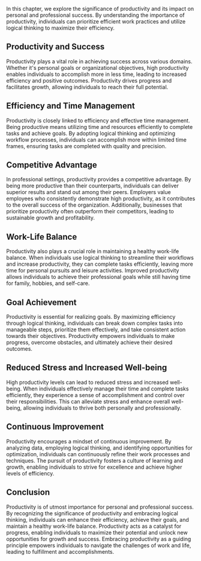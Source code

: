 
In this chapter, we explore the significance of productivity and its impact on personal and professional success. By understanding the importance of productivity, individuals can prioritize efficient work practices and utilize logical thinking to maximize their efficiency.

**Productivity and Success**
----------------------------

Productivity plays a vital role in achieving success across various domains. Whether it's personal goals or organizational objectives, high productivity enables individuals to accomplish more in less time, leading to increased efficiency and positive outcomes. Productivity drives progress and facilitates growth, allowing individuals to reach their full potential.

**Efficiency and Time Management**
----------------------------------

Productivity is closely linked to efficiency and effective time management. Being productive means utilizing time and resources efficiently to complete tasks and achieve goals. By adopting logical thinking and optimizing workflow processes, individuals can accomplish more within limited time frames, ensuring tasks are completed with quality and precision.

**Competitive Advantage**
-------------------------

In professional settings, productivity provides a competitive advantage. By being more productive than their counterparts, individuals can deliver superior results and stand out among their peers. Employers value employees who consistently demonstrate high productivity, as it contributes to the overall success of the organization. Additionally, businesses that prioritize productivity often outperform their competitors, leading to sustainable growth and profitability.

**Work-Life Balance**
---------------------

Productivity also plays a crucial role in maintaining a healthy work-life balance. When individuals use logical thinking to streamline their workflows and increase productivity, they can complete tasks efficiently, leaving more time for personal pursuits and leisure activities. Improved productivity allows individuals to achieve their professional goals while still having time for family, hobbies, and self-care.

**Goal Achievement**
--------------------

Productivity is essential for realizing goals. By maximizing efficiency through logical thinking, individuals can break down complex tasks into manageable steps, prioritize them effectively, and take consistent action towards their objectives. Productivity empowers individuals to make progress, overcome obstacles, and ultimately achieve their desired outcomes.

**Reduced Stress and Increased Well-being**
-------------------------------------------

High productivity levels can lead to reduced stress and increased well-being. When individuals effectively manage their time and complete tasks efficiently, they experience a sense of accomplishment and control over their responsibilities. This can alleviate stress and enhance overall well-being, allowing individuals to thrive both personally and professionally.

**Continuous Improvement**
--------------------------

Productivity encourages a mindset of continuous improvement. By analyzing data, employing logical thinking, and identifying opportunities for optimization, individuals can continuously refine their work processes and techniques. The pursuit of productivity fosters a culture of learning and growth, enabling individuals to strive for excellence and achieve higher levels of efficiency.

**Conclusion**
--------------

Productivity is of utmost importance for personal and professional success. By recognizing the significance of productivity and embracing logical thinking, individuals can enhance their efficiency, achieve their goals, and maintain a healthy work-life balance. Productivity acts as a catalyst for progress, enabling individuals to maximize their potential and unlock new opportunities for growth and success. Embracing productivity as a guiding principle empowers individuals to navigate the challenges of work and life, leading to fulfillment and accomplishments.
